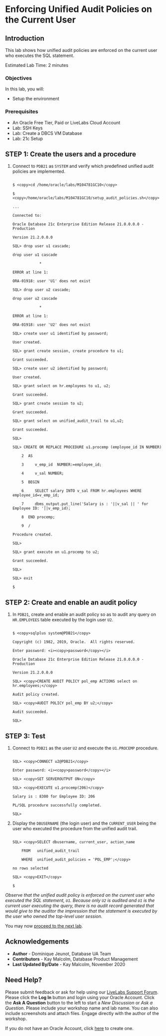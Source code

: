 # Enforcing Unified Audit Policies on the Current User

## Introduction

This lab shows how unified audit policies are enforced on the current user who executes the SQL statement.

Estimated Lab Time: 2 minutes

### Objectives

In this lab, you will:
* Setup the environment

### Prerequisites

* An Oracle Free Tier, Paid or LiveLabs Cloud Account
* Lab: SSH Keys
* Lab: Create a DBCS VM Database
* Lab: 21c Setup

## **STEP 1:** Create the users and a procedure

1. Connect to `PDB21` as `SYSTEM` and verify which predefined unified audit policies are implemented.

  
	```
	
	$ <copy>cd /home/oracle/labs/M104781GC10</copy>
	
	$ <copy>/home/oracle/labs/M104781GC10/setup_audit_policies.sh</copy>
	
	...
	
	Connected to:
	
	Oracle Database 21c Enterprise Edition Release 21.0.0.0.0 - Production
	
	Version 21.2.0.0.0
	
	SQL> drop user u1 cascade;
	
	drop user u1 cascade
	
				*
	
	ERROR at line 1:
	
	ORA-01918: user 'U1' does not exist
	
	SQL> drop user u2 cascade;
	
	drop user u2 cascade
	
				*
	
	ERROR at line 1:
	
	ORA-01918: user 'U2' does not exist
	
	SQL> create user u1 identified by password;
	
	User created.
	
	SQL> grant create session, create procedure to u1;
	
	Grant succeeded.
	
	SQL> create user u2 identified by password;
	
	User created.
	
	SQL> grant select on hr.employees to u1, u2;
	
	Grant succeeded.
	
	SQL> grant create session to u2;
	
	Grant succeeded.
	
	SQL> grant select on unified_audit_trail to u1,u2;
	
	Grant succeeded.
	
	SQL>
	
	SQL> CREATE OR REPLACE PROCEDURE u1.procemp (employee_id IN NUMBER)
	
		2  AS
	
		3     v_emp_id  NUMBER:=employee_id;
	
		4     v_sal NUMBER;
	
		5  BEGIN
	
		6     SELECT salary INTO v_sal FROM hr.employees WHERE employee_id=v_emp_id;
	
		7     dbms_output.put_line('Salary is : '||v_sal || ' for Employee ID: '||v_emp_id);
	
		8  END procemp;
	
		9  /
	
	Procedure created.
	
	SQL>
	
	SQL> grant execute on u1.procemp to u2;
	
	Grant succeeded.
	
	SQL>
	
	SQL> exit
	
	$
	
	```

## **STEP 2:** Create and enable an audit policy 

1. In `PDB21`, create and enable an audit policy so as to audit any query on `HR.EMPLOYEES` table executed by the login user `U2`.

  
	```
	
	$ <copy>sqlplus system@PDB21</copy>
	
	Copyright (c) 1982, 2019, Oracle.  All rights reserved.
	
	Enter password: <i><copy>password</copy></i>
	
	Oracle Database 21c Enterprise Edition Release 21.0.0.0.0 - Production
	
	Version 21.2.0.0.0
	
	SQL> <copy>CREATE AUDIT POLICY pol_emp ACTIONS select on hr.employees;</copy>
	
	Audit policy created.
	
	SQL> <copy>AUDIT POLICY pol_emp BY u2;</copy>
	
	Audit succeeded.
	
	SQL> 
	
	```

## **STEP 3:** Test

1. Connect to `PDB21` as the user `U2` and execute the `U1.PROCEMP` procedure.

  
	```
	
	SQL> <copy>CONNECT u2@PDB21</copy>
	
	Enter password: <i><copy>password</copy></i>
	
	SQL> <copy>SET SERVEROUTPUT ON</copy>
	
	SQL> <copy>EXECUTE u1.procemp(206)</copy>
	
	Salary is : 8300 for Employee ID: 206
	
	PL/SQL procedure successfully completed.
	
	SQL> 
	
	```

2. Display the `DBUSERNAME` (the login user) and the `CURRENT_USER` being the user who executed the procedure from the unified audit trail.

  
	```
	
	SQL> <copy>SELECT dbusername, current_user, action_name
	
		FROM   unified_audit_trail
	
		WHERE  unified_audit_policies = 'POL_EMP';</copy>
	
	no rows selected
	
	SQL> <copy>EXIT</copy>
	
	$
	
	```
  
  *Observe that the unified audit policy is enforced on the current user who executed the SQL statement, `U1`. Because only `U2` is audited and `U1` is the current user executing the query, there is no audit record generated that would give to the auditor the impression that the statement is executed by the user who owned the top-level user session.*
  
You may now [proceed to the next lab](#next).

## Acknowledgements

* **Author** - Dominique Jeunot, Database UA Team
* **Contributors** -  Kay Malcolm, Database Product Management
* **Last Updated By/Date** -  Kay Malcolm, November 2020

## Need Help?
Please submit feedback or ask for help using our [LiveLabs Support Forum](https://community.oracle.com/tech/developers/categories/database-19c). Please click the **Log In** button and login using your Oracle Account. Click the **Ask A Question** button to the left to start a *New Discussion* or *Ask a Question*.  Please include your workshop name and lab name.  You can also include screenshots and attach files.  Engage directly with the author of the workshop.

If you do not have an Oracle Account, click [here](https://profile.oracle.com/myprofile/account/create-account.jspx) to create one.
